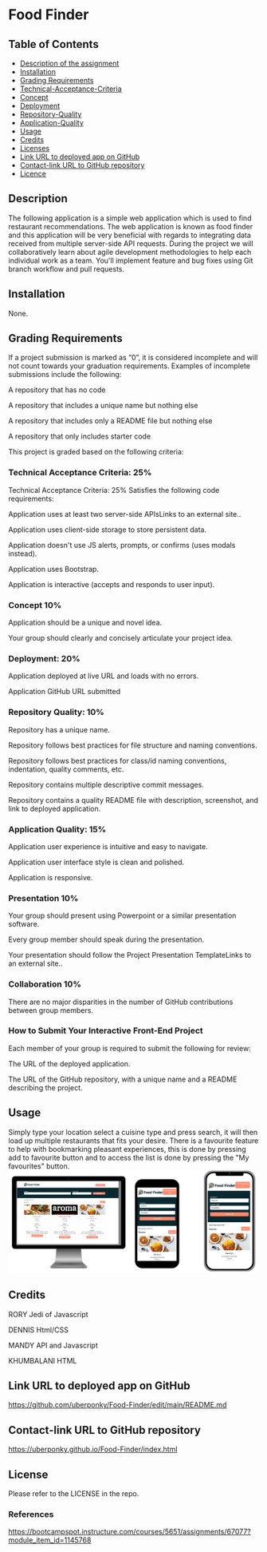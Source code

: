# Food Finder

## Table of Contents

* [Description of the assignment](#description-of-the-assignment)
* [Installation](#Installation)
* [Grading Requirements](Grading-Requirements)
* [Technical-Acceptance-Criteria](Technical-Acceptance-Criteria)
* [Concept](Concept)
* [Deployment](Deployment)
* [Repository-Quality](Repository-Quality)
* [Application-Quality](Application-Quality)
* [Usage](#Usage)
* [Credits](#Credits)
* [Licenses](#Licenses)
* [Link URL to deployed app on GitHub](#Link-URL-to-deployed-app-on-GitHub)
* [Contact-link URL to GitHub repository](#Contact-link-URL-to-GitHub-repository)
* [Licence](#Licence)

## Description

The following application is a simple web application which is used to find restaurant recommendations. The web application is known as food finder and this application will be very beneficial with regards to integrating data received from multiple server-side API requests. During the project we will collaboratively learn about agile development methodologies to help each individual work as a team. You'll implement feature and bug fixes using Git branch workflow and pull requests.

## Installation

None.

## Grading Requirements

If a project submission is marked as “0”, it is considered incomplete and will not count towards your graduation requirements. Examples of incomplete submissions include the following:

A repository that has no code

A repository that includes a unique name but nothing else

A repository that includes only a README file but nothing else

A repository that only includes starter code

This project is graded based on the following criteria:

### Technical Acceptance Criteria: 25%

Technical Acceptance Criteria: 25%
Satisfies the following code requirements:

Application uses at least two server-side APIsLinks to an external site..

Application uses client-side storage to store persistent data.

Application doesn't use JS alerts, prompts, or confirms (uses modals instead).

Application uses Bootstrap.

Application is interactive (accepts and responds to user input).

### Concept 10%

Application should be a unique and novel idea.

Your group should clearly and concisely articulate your project idea.

### Deployment: 20%

Application deployed at live URL and loads with no errors.

Application GitHub URL submitted

### Repository Quality: 10%

Repository has a unique name.

Repository follows best practices for file structure and naming conventions.

Repository follows best practices for class/id naming conventions, indentation, quality comments, etc.

Repository contains multiple descriptive commit messages.

Repository contains a quality README file with description, screenshot, and link to deployed application.

### Application Quality: 15%

Application user experience is intuitive and easy to navigate.

Application user interface style is clean and polished.

Application is responsive.

### Presentation 10%

Your group should present using Powerpoint or a similar presentation software.

Every group member should speak during the presentation.

Your presentation should follow the Project Presentation TemplateLinks to an external site..

### Collaboration 10%

There are no major disparities in the number of GitHub contributions between group members.

### How to Submit Your Interactive Front-End Project

Each member of your group is required to submit the following for review:

The URL of the deployed application.

The URL of the GitHub repository, with a unique name and a README describing the project.

## Usage

Simply type your location select a cuisine type and press search, it will then load up multiple restaurants that fits your desire.
There is a favourite feature to help with bookmarking pleasant experiences, this is done by pressing add to favourite button and to access the list is done by pressing the "My favourites" button.
![plot](./images/displays.PNG)

## Credits

RORY
Jedi of Javascript

DENNIS
Html/CSS

MANDY
API and Javascript

KHUMBALANI
HTML

## Link URL to deployed app on GitHub

https://github.com/uberponky/Food-Finder/edit/main/README.md

## Contact-link URL to GitHub repository

https://uberponky.github.io/Food-Finder/index.html

## License

Please refer to the LICENSE in the repo.

### References 

https://bootcampspot.instructure.com/courses/5651/assignments/67077?module_item_id=1145768


